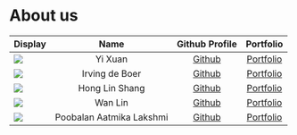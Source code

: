 # About us
Display |   Name   |                   Github Profile                    | Portfolio 
--------|:--------:|:---------------------------------------------------:|:---------:
![](https://via.placeholder.com/100.png?text=Photo) | Yi Xuan  |            [Github](https://github.com/)            | [Portfolio](docs/team/johndoe.md)
![](https://via.placeholder.com/100.png?text=Photo) | Irving de Boer  |      [Github](https://github.com/irving11119)       | [Portfolio](docs/team/johndoe.md)
![](https://avatars.githubusercontent.com/u/88550208?v=4) | Hong Lin Shang |      [Github](https://github.com/honglinshang)      | [Portfolio](team/linshang.md)
![](https://via.placeholder.com/100.png?text=Photo) | Wan Lin |            [Github](https://github.com/)            | [Portfolio](docs/team/johndoe.md)
![](https://via.placeholder.com/100.png?text=Photo) | Poobalan Aatmika Lakshmi  | [Github](https://github.com/PoobalanAatmikaLakshmi) | [Portfolio](docs/team/johndoe.md)

